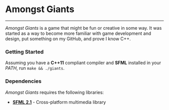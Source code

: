 # Amongst Giants #
* * *
_Amongst Giants_ is a game that might be fun or creative in some way. It was
started as a way to become more familiar with game development and design, put
something on my GitHub, and prove I know C++.

### Getting Started ###
Assuming you have a __C++11__ compliant compiler and __SFML__ installed in your
_PATH_, run `make && ./giants`.

### Dependencies ###
_Amongst Giants_ requires the following libraries:

* [__SFML 2.1__](http://www.sfml-dev.org/) - Cross-platform multimedia library
